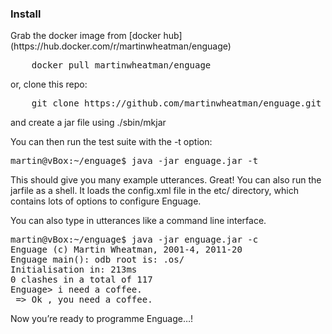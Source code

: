 <h3>Install</h3>
Grab the docker image from [docker hub](https://hub.docker.com/r/martinwheatman/enguage)
<pre>
    docker pull martinwheatman/enguage
</pre>
or, clone this repo:
<pre>
    git clone https://github.com/martinwheatman/enguage.git
</pre>
and create a jar file using ./sbin/mkjar
<p>
You can then run the test suite with the -t option:</p>
<pre>
martin@vBox:~/enguage$ java -jar enguage.jar -t
</pre>

<p>This should give you many example utterances.
Great! You can also run the jarfile as a shell.
It loads the config.xml file in the etc/ directory, 
which contains lots of options to configure Enguage. 
<P>
You can also type in utterances like a command line interface.
<pre>
martin@vBox:~/enguage$ java -jar enguage.jar -c
Enguage (c) Martin Wheatman, 2001-4, 2011-20
Enguage main(): odb root is: .os/
Initialisation in: 213ms
0 clashes in a total of 117
Enguage> i need a coffee.
 => Ok , you need a coffee.
</pre>
<p>
Now you’re ready to programme Enguage…!
</p>

